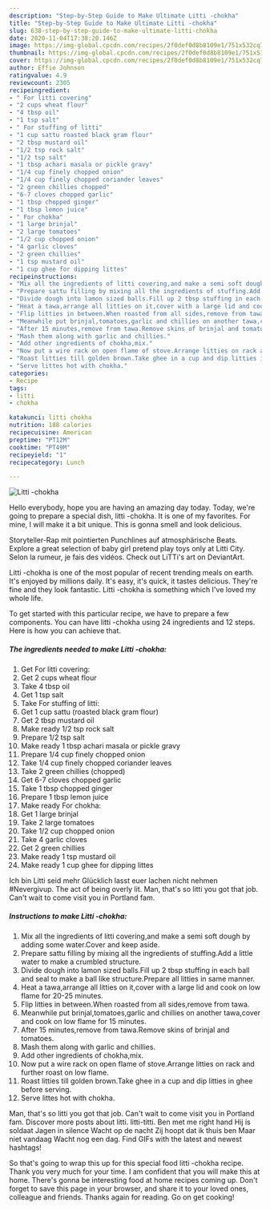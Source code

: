 ```yaml
---
description: "Step-by-Step Guide to Make Ultimate Litti -chokha"
title: "Step-by-Step Guide to Make Ultimate Litti -chokha"
slug: 638-step-by-step-guide-to-make-ultimate-litti-chokha
date: 2020-11-04T17:38:20.146Z
image: https://img-global.cpcdn.com/recipes/2f0def0d8b8109e1/751x532cq70/litti-chokha-recipe-main-photo.jpg
thumbnail: https://img-global.cpcdn.com/recipes/2f0def0d8b8109e1/751x532cq70/litti-chokha-recipe-main-photo.jpg
cover: https://img-global.cpcdn.com/recipes/2f0def0d8b8109e1/751x532cq70/litti-chokha-recipe-main-photo.jpg
author: Effie Johnson
ratingvalue: 4.9
reviewcount: 2305
recipeingredient:
- " For litti covering"
- "2 cups wheat flour"
- "4 tbsp oil"
- "1 tsp salt"
- " For stuffing of litti"
- "1 cup sattu roasted black gram flour"
- "2 tbsp mustard oil"
- "1/2 tsp rock salt"
- "1/2 tsp salt"
- "1 tbsp achari masala or pickle gravy"
- "1/4 cup finely chopped onion"
- "1/4 cup finely chopped coriander leaves"
- "2 green chillies chopped"
- "6-7 cloves chopped garlic"
- "1 tbsp chopped ginger"
- "1 tbsp lemon juice"
- " For chokha"
- "1 large brinjal"
- "2 large tomatoes"
- "1/2 cup chopped onion"
- "4 garlic cloves"
- "2 green chillies"
- "1 tsp mustard oil"
- "1 cup ghee for dipping littes"
recipeinstructions:
- "Mix all the ingredients of litti covering,and make a semi soft dough by adding some water.Cover and keep aside."
- "Prepare sattu filling by mixing all the ingredients of stuffing.Add a little water to make a crumbled structure."
- "Divide dough into lamon sized balls.Fill up 2 tbsp stuffing in each ball and seal to make a ball like structure.Prepare all litties in same manner."
- "Heat a tawa,arrange all litties on it,cover with a large lid and cook on low flame for 20-25 minutes."
- "Flip litties in between.When roasted from all sides,remove from tawa."
- "Meanwhile put brinjal,tomatoes,garlic and chillies on another tawa,cover and cook on low flame for 15 minutes."
- "After 15 minutes,remove from tawa.Remove skins of brinjal and tomatoes."
- "Mash them along with garlic and chillies."
- "Add other ingredients of chokha,mix."
- "Now put a wire rack on open flame of stove.Arrange litties on rack and further roast on low flame."
- "Roast litties till golden brown.Take ghee in a cup and dip litties in ghee before serving."
- "Serve littes hot with chokha."
categories:
- Recipe
tags:
- litti
- chokha

katakunci: litti chokha 
nutrition: 188 calories
recipecuisine: American
preptime: "PT12M"
cooktime: "PT49M"
recipeyield: "1"
recipecategory: Lunch

---
```



![Litti -chokha](https://img-global.cpcdn.com/recipes/2f0def0d8b8109e1/751x532cq70/litti-chokha-recipe-main-photo.jpg)

Hello everybody, hope you are having an amazing day today. Today, we're going to prepare a special dish, litti -chokha. It is one of my favorites. For mine, I will make it a bit unique. This is gonna smell and look delicious.

Storyteller-Rap mit pointierten Punchlines auf atmosphärische Beats. Explore a great selection of baby girl pretend play toys only at Litti City. Selon la rumeur, je fais des vidéos. Check out LiTTi&#39;s art on DeviantArt.

Litti -chokha is one of the most popular of recent trending meals on earth. It's enjoyed by millions daily. It's easy, it's quick, it tastes delicious. They're fine and they look fantastic. Litti -chokha is something which I've loved my whole life.


To get started with this particular recipe, we have to prepare a few components. You can have litti -chokha using 24 ingredients and 12 steps. Here is how you can achieve that.

<!--inarticleads1-->

##### The ingredients needed to make Litti -chokha:

1. Get  For litti covering:
1. Get 2 cups wheat flour
1. Take 4 tbsp oil
1. Get 1 tsp salt
1. Take  For stuffing of litti:
1. Get 1 cup sattu (roasted black gram flour)
1. Get 2 tbsp mustard oil
1. Make ready 1/2 tsp rock salt
1. Prepare 1/2 tsp salt
1. Make ready 1 tbsp achari masala or pickle gravy
1. Prepare 1/4 cup finely chopped onion
1. Take 1/4 cup finely chopped coriander leaves
1. Take 2 green chillies (chopped)
1. Get 6-7 cloves chopped garlic
1. Take 1 tbsp chopped ginger
1. Prepare 1 tbsp lemon juice
1. Make ready  For chokha:
1. Get 1 large brinjal
1. Take 2 large tomatoes
1. Take 1/2 cup chopped onion
1. Take 4 garlic cloves
1. Get 2 green chillies
1. Make ready 1 tsp mustard oil
1. Make ready 1 cup ghee for dipping littes


Ich bin Litti seid mehr Glücklich lasst euer lachen nicht nehmen #Nevergivup. The act of being overly lit. Man, that&#39;s so litti you got that job. Can&#39;t wait to come visit you in Portland fam. 

<!--inarticleads2-->

##### Instructions to make Litti -chokha:

1. Mix all the ingredients of litti covering,and make a semi soft dough by adding some water.Cover and keep aside.
1. Prepare sattu filling by mixing all the ingredients of stuffing.Add a little water to make a crumbled structure.
1. Divide dough into lamon sized balls.Fill up 2 tbsp stuffing in each ball and seal to make a ball like structure.Prepare all litties in same manner.
1. Heat a tawa,arrange all litties on it,cover with a large lid and cook on low flame for 20-25 minutes.
1. Flip litties in between.When roasted from all sides,remove from tawa.
1. Meanwhile put brinjal,tomatoes,garlic and chillies on another tawa,cover and cook on low flame for 15 minutes.
1. After 15 minutes,remove from tawa.Remove skins of brinjal and tomatoes.
1. Mash them along with garlic and chillies.
1. Add other ingredients of chokha,mix.
1. Now put a wire rack on open flame of stove.Arrange litties on rack and further roast on low flame.
1. Roast litties till golden brown.Take ghee in a cup and dip litties in ghee before serving.
1. Serve littes hot with chokha.


Man, that&#39;s so litti you got that job. Can&#39;t wait to come visit you in Portland fam. Discover more posts about litti. litti-titti. Ben met me right hand Hij is soldaat Jagen in silence Wacht op de nacht Zij hoopt dat ik thuis ben Maar niet vandaag Wacht nog een dag. Find GIFs with the latest and newest hashtags! 

So that's going to wrap this up for this special food litti -chokha recipe. Thank you very much for your time. I am confident that you will make this at home. There's gonna be interesting food at home recipes coming up. Don't forget to save this page in your browser, and share it to your loved ones, colleague and friends. Thanks again for reading. Go on get cooking!
